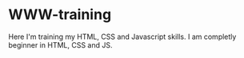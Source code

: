 # WWW-training
Here I'm training my HTML, CSS and Javascript skills. I am completly beginner in HTML, CSS and JS. 
